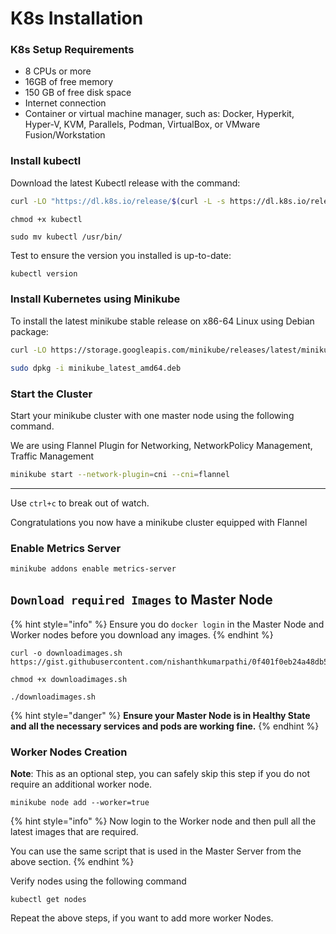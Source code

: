 # K8s Installation

### K8s Setup Requirements

* 8 CPUs or more
* 16GB of free memory
* 150 GB of free disk space
* Internet connection
* Container or virtual machine manager, such as: Docker, Hyperkit, Hyper-V, KVM, Parallels, Podman, VirtualBox, or VMware Fusion/Workstation

### Install kubectl

Download the latest Kubectl release with the command:

```bash
curl -LO "https://dl.k8s.io/release/$(curl -L -s https://dl.k8s.io/release/stable.txt)/bin/linux/amd64/kubectl"
```

```
chmod +x kubectl
```

```
sudo mv kubectl /usr/bin/
```

Test to ensure the version you installed is up-to-date:

```bash
kubectl version
```

### Install Kubernetes using Minikube

To install the latest minikube stable release on x86-64 Linux using Debian package:

```bash
curl -LO https://storage.googleapis.com/minikube/releases/latest/minikube_latest_amd64.deb
```

```bash
sudo dpkg -i minikube_latest_amd64.deb
```

### Start the Cluster

Start your minikube cluster with one master node using the following command.

We are using Flannel Plugin for Networking, NetworkPolicy Management, Traffic Management

```bash
minikube start --network-plugin=cni --cni=flannel
```

***

Use `ctrl+c` to break out of watch.

Congratulations you now have a minikube cluster equipped with Flannel

### Enable Metrics Server

```bash
minikube addons enable metrics-server
```

## `Download required Images` **to Master Node**

{% hint style="info" %}
Ensure you do `docker login` in the Master Node and Worker nodes before you download any images.
{% endhint %}

```
curl -o downloadimages.sh https://gist.githubusercontent.com/nishanthkumarpathi/0f401f0eb24a48db5bdb774acdf512c6/raw/0b6cb0b8ed8be5c4b403ae6de4fd71f4f14be7bf/downloadimages.sh
```

```
chmod +x downloadimages.sh
```

```
./downloadimages.sh
```

{% hint style="danger" %}
**Ensure your Master Node is in Healthy State and all the necessary services and pods are working fine.**
{% endhint %}

### **Worker Nodes Creation**

**Note**: This as an optional step, you can safely skip this step if you do not require an additional worker node.

```
minikube node add --worker=true
```

{% hint style="info" %}
Now login to the Worker node and then pull all the latest images that are required.

You can use the same script that is used in the Master Server from the above section.
{% endhint %}

Verify nodes using the following command

```
kubectl get nodes
```

Repeat the above steps, if you want to add more worker Nodes.

##
